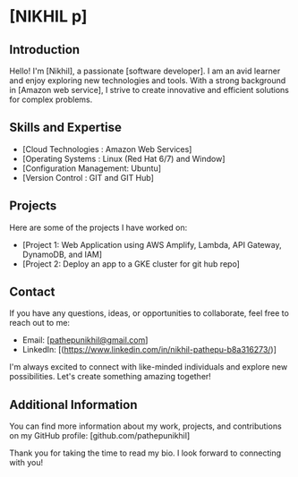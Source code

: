# [NIKHIL p]

## Introduction

Hello! I'm [Nikhil], a passionate [software developer]. I am an avid learner and enjoy exploring new technologies and tools. With a strong background in [Amazon web service], I strive to create innovative and efficient solutions for complex problems.

## Skills and Expertise

 - [Cloud Technologies : Amazon Web Services]
 - [Operating Systems : Linux (Red Hat 6/7) and Window]
 - [Configuration Management: Ubuntu]
 - [Version Control : GIT and GIT Hub]

## Projects

Here are some of the projects I have worked on:

- [Project 1: Web Application using AWS Amplify, Lambda, API Gateway, DynamoDB, and IAM]
- [Project 2: Deploy an app to a GKE cluster for git hub repo]


## Contact

If you have any questions, ideas, or opportunities to collaborate, feel free to reach out to me:

- Email: [pathepunikhil@gmail.com]
- LinkedIn: [(https://www.linkedin.com/in/nikhil-pathepu-b8a316273/)]

I'm always excited to connect with like-minded individuals and explore new possibilities. Let's create something amazing together!

## Additional Information

You can find more information about my work, projects, and contributions on my GitHub profile: [github.com/pathepunikhil]

Thank you for taking the time to read my bio. I look forward to connecting with you!
